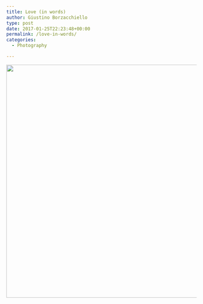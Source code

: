 ```yaml
---
title: Love (in words)
author: Giustino Borzacchiello
type: post
date: 2017-01-25T22:23:48+00:00
permalink: /love-in-words/
categories:
  - Photography

---
```

[<img class="aligncenter size-full wp-image-1676" src="https://i1.wp.com/v1.giustino.blog/wp-content/uploads/2017/01/IMG_20170125_231433.jpg?resize=1100%2C618" alt="" width="1100" height="618" srcset="https://i1.wp.com/v1.giustino.blog/wp-content/uploads/2017/01/IMG_20170125_231433.jpg?w=4160&ssl=1 4160w, https://i1.wp.com/v1.giustino.blog/wp-content/uploads/2017/01/IMG_20170125_231433.jpg?resize=300%2C168&ssl=1 300w, https://i1.wp.com/v1.giustino.blog/wp-content/uploads/2017/01/IMG_20170125_231433.jpg?resize=1024%2C575&ssl=1 1024w, https://i1.wp.com/v1.giustino.blog/wp-content/uploads/2017/01/IMG_20170125_231433.jpg?resize=1200%2C674&ssl=1 1200w, https://i1.wp.com/v1.giustino.blog/wp-content/uploads/2017/01/IMG_20170125_231433.jpg?w=2200&ssl=1 2200w, https://i1.wp.com/v1.giustino.blog/wp-content/uploads/2017/01/IMG_20170125_231433.jpg?w=3300&ssl=1 3300w" sizes="(max-width: 1100px) 100vw, 1100px" data-recalc-dims="1" />][1]

 [1]: https://i1.wp.com/v1.giustino.blog/wp-content/uploads/2017/01/IMG_20170125_231433.jpg